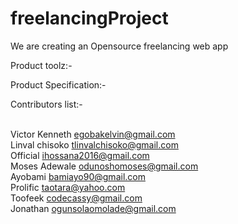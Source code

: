 # freelancingProject
We are creating an Opensource freelancing web app

Product toolz:- <br>

Product Specification:- <br>


Contributors list:-<br><br>

Victor Kenneth egobakelvin@gmail.com <br>
Linval chisoko tlinvalchisoko@gmail.com <br>
Official ihossana2016@gmail.com <br>
Moses Adewale odunoshomoses@gmail.com <br>
Ayobami bamiayo90@gmail.com <br>
Prolific taotara@yahoo.com <br>
Toofeek codecassy@gmail.com <br>
Jonathan ogunsolaomolade@gmail.com <br>
